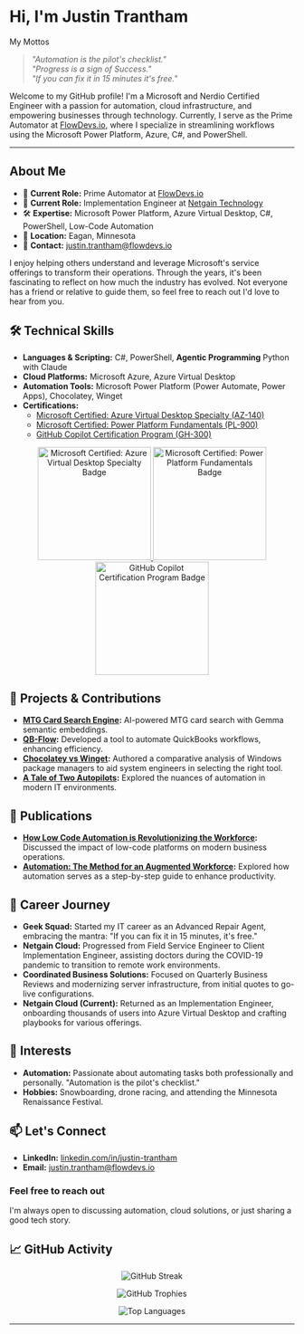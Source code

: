 # Hi, I'm Justin Trantham
My Mottos
> _"Automation is the pilot's checklist."_ <br>
> _"Progress is a sign of Success."_ <br>
> _"If you can fix it in 15 minutes it's free."_ 

Welcome to my GitHub profile! I'm a Microsoft and Nerdio Certified Engineer with a passion for automation, cloud infrastructure, and empowering businesses through technology. Currently, I serve as the Prime Automator at [FlowDevs.io](https://flowdevs.io), where I specialize in streamlining workflows using the Microsoft Power Platform, Azure, C#, and PowerShell.

---

## About Me

- 💼 **Current Role:** Prime Automator at [FlowDevs.io](https://flowdevs.io/team/justin-trantham)
- 💼 **Current Role:** Implementation Engineer at [Netgain Technology](https://www.netgaincloud.com)
- 🛠️ **Expertise:** Microsoft Power Platform, Azure Virtual Desktop, C#, PowerShell, Low-Code Automation
- 📍 **Location:** Eagan, Minnesota
- 📧 **Contact:** [justin.trantham@flowdevs.io](mailto:justin.trantham@flowdevs.io)

I enjoy helping others understand and leverage Microsoft's service offerings to transform their operations. Through the years, it's been fascinating to reflect on how much the industry has evolved. Not everyone has a friend or relative to guide them, so feel free to reach out I'd love to hear from you.

## 🛠️ Technical Skills

- **Languages & Scripting:** C#, PowerShell, **Agentic Programming** Python with Claude
- **Cloud Platforms:** Microsoft Azure, Azure Virtual Desktop
- **Automation Tools:** Microsoft Power Platform (Power Automate, Power Apps), Chocolatey, Winget
- **Certifications:**
  - [Microsoft Certified: Azure Virtual Desktop Specialty (AZ-140)](https://learn.microsoft.com/api/credentials/share/en-us/takescake/496AACAE6039BB6B?sharingId=E52D3E764CCA814C)
  - [Microsoft Certified: Power Platform Fundamentals (PL-900)](https://learn.microsoft.com/api/credentials/share/en-us/takescake/C4DB2552DBE81A40?sharingId=E52D3E764CCA814C)
  - [GitHub Copilot Certification Program (GH-300)](https://learn.microsoft.com/api/credentials/share/en-us/takescake/DFCC6C77050E272F?sharingId=E52D3E764CCA814C)

<p align="center">
  <a href="https://learn.microsoft.com/api/credentials/share/en-us/takescake/496AACAE6039BB6B?sharingId=E52D3E764CCA814C">
    <img src="https://learn.microsoft.com/media/learn/certification/badges/microsoft-certified-specialty-badge.svg?branch=main" alt="Microsoft Certified: Azure Virtual Desktop Specialty Badge" width="200" />
  </a>
  <a href="https://learn.microsoft.com/api/credentials/share/en-us/takescake/C4DB2552DBE81A40?sharingId=E52D3E764CCA814C">
    <img src="https://learn.microsoft.com/media/learn/certification/badges/microsoft-certified-fundamentals-badge.svg?branch=main" alt="Microsoft Certified: Power Platform Fundamentals Badge" width="200" />
  </a>
  <a href="https://learn.microsoft.com/api/credentials/share/en-us/takescake/DFCC6C77050E272F?sharingId=E52D3E764CCA814C">
    <img src="https://learn.microsoft.com/media/learn/certification/badges/github-copilot.svg?branch=main" alt="GitHub Copilot Certification Program Badge" width="200" />
  </a>
</p>

## 🧰 Projects & Contributions

- **[MTG Card Search Engine](https://takescake.com/):** AI-powered MTG card search with Gemma semantic embeddings.
- **[QB-Flow](https://flowdevs.io/qb-flow):** Developed a tool to automate QuickBooks workflows, enhancing efficiency.
- **[Chocolatey vs Winget](https://www.flowdevs.io/post/chocolatey-vs-winget-modern-windows-package-management-for-system-engineers):** Authored a comparative analysis of Windows package managers to aid system engineers in selecting the right tool.
- **[A Tale of Two Autopilots](https://www.flowdevs.io/post/a-tale-of-two-autopilots):** Explored the nuances of automation in modern IT environments.

## 📝 Publications

- **[How Low Code Automation is Revolutionizing the Workforce](https://www.linkedin.com/pulse/how-low-code-automation-revolutionizing-workforce-justin-trantham):** Discussed the impact of low-code platforms on modern business operations.
- **[Automation: The Method for an Augmented Workforce](https://www.linkedin.com/pulse/automation-method-more-productive-workforce-justin-trantham):** Explored how automation serves as a step-by-step guide to enhance productivity.

## 🧳 Career Journey

- **Geek Squad:** Started my IT career as an Advanced Repair Agent, embracing the mantra: "If you can fix it in 15 minutes, it's free."
- **Netgain Cloud:** Progressed from Field Service Engineer to Client Implementation Engineer, assisting doctors during the COVID-19 pandemic to transition to remote work environments.
- **Coordinated Business Solutions:** Focused on Quarterly Business Reviews and modernizing server infrastructure, from initial quotes to go-live configurations.
- **Netgain Cloud (Current):** Returned as an Implementation Engineer, onboarding thousands of users into Azure Virtual Desktop and crafting playbooks for various offerings.

## 🎯 Interests

- **Automation:** Passionate about automating tasks both professionally and personally. "Automation is the pilot's checklist."
- **Hobbies:** Snowboarding, drone racing, and attending the Minnesota Renaissance Festival.

## 📫 Let's Connect

- **LinkedIn:** [linkedin.com/in/justin-trantham](https://www.linkedin.com/in/justin-trantham)
- **Email:** [justin.trantham@flowdevs.io](mailto:justin.trantham@flowdevs.io)

### Feel free to reach out 
I'm always open to discussing automation, cloud solutions, or just sharing a good tech story.

## 📈 GitHub Activity

<p align="center"> <img src="https://streak-stats.demolab.com?user=CakeRepository&theme=dark&date_format=M%20j%5B%2C%20Y%5D" alt="GitHub Streak" /> </p> 
<p align="center"> <img src="https://github-profile-trophy.vercel.app/?username=CakeRepository&theme=darkhub&no-frame=true&column=4" alt="GitHub Trophies" /> 
</p> <p align="center"> <img src="https://github-readme-stats.vercel.app/api/top-langs/?username=CakeRepository&layout=compact&theme=dark" alt="Top Languages" /> </p>

---


